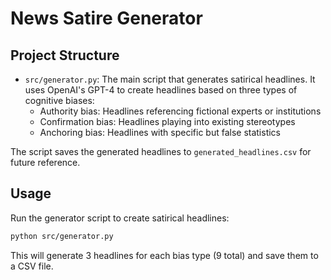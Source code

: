 # News Satire Generator

## Project Structure

- `src/generator.py`: The main script that generates satirical headlines. It uses OpenAI's GPT-4 to create headlines based on three types of cognitive biases:
  - Authority bias: Headlines referencing fictional experts or institutions
  - Confirmation bias: Headlines playing into existing stereotypes
  - Anchoring bias: Headlines with specific but false statistics

The script saves the generated headlines to `generated_headlines.csv` for future reference.

## Usage

Run the generator script to create satirical headlines:
```bash
python src/generator.py
```

This will generate 3 headlines for each bias type (9 total) and save them to a CSV file.